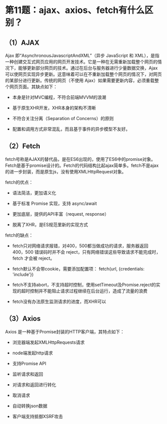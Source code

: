 # 第11题：ajax、axios、fetch有什么区别？

## （1）AJAX

Ajax 即“AsynchronousJavascriptAndXML”（异步 JavaScript 和 XML），是指一种创建交互式网页应用的网页开发技术。它是一种在无需重新加载整个网页的情况下，能够更新部分网页的技术。通过在后台与服务器进行少量数据交换，Ajax 可以使网页实现异步更新。这意味着可以在不重新加载整个网页的情况下，对网页的某部分进行更新。传统的网页（不使用 Ajax）如果需要更新内容，必须重载整个网页页面。其缺点如下：

* 本身是针对MVC编程，不符合前端MVVM的浪潮

* 基于原生XHR开发，XHR本身的架构不清晰

* 不符合关注分离（Separation of Concerns）的原则

* 配置和调用方式非常混乱，而且基于事件的异步模型不友好。

## （2）Fetch

fetch号称是AJAX的替代品，是在ES6出现的，使用了ES6中的promise对象。Fetch是基于promise设计的。Fetch的代码结构比起ajax简单多。fetch不是ajax的进一步封装，而是原生js，没有使用XMLHttpRequest对象。

fetch的优点：

* 语法简洁，更加语义化

* 基于标准 Promise 实现，支持 async/await

* 更加底层，提供的API丰富（request, response）

* 脱离了XHR，是ES规范里新的实现方式

fetch的缺点：

* fetch只对网络请求报错，对400，500都当做成功的请求，服务器返回 400，500 错误码时并不会 reject，只有网络错误这些导致请求不能完成时，fetch 才会被 reject。

* fetch默认不会带cookie，需要添加配置项： fetch(url, {credentials: 'include'})

* fetch不支持abort，不支持超时控制，使用setTimeout及Promise.reject的实现的超时控制并不能阻止请求过程继续在后台运行，造成了流量的浪费

* fetch没有办法原生监测请求的进度，而XHR可以

## （3）Axios

Axios 是一种基于Promise封装的HTTP客户端，其特点如下：

* 浏览器端发起XMLHttpRequests请求

* node端发起http请求

* 支持Promise API

* 监听请求和返回

* 对请求和返回进行转化

* 取消请求

* 自动转换json数据

* 客户端支持抵御XSRF攻击